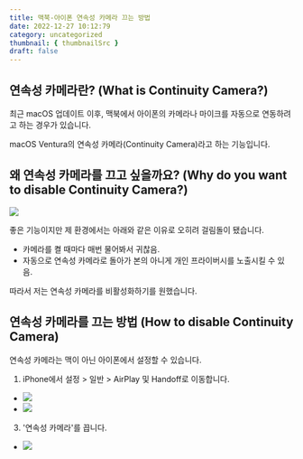 ```yaml
---
title: 맥북-아이폰 연속성 카메라 끄는 방법
date: 2022-12-27 10:12:79
category: uncategorized
thumbnail: { thumbnailSrc }
draft: false
---
```


## 연속성 카메라란? (What is Continuity Camera?)

최근 macOS 업데이트 이후, 맥북에서 아이폰의 카메라나 마이크를 자동으로 연동하려고 하는 경우가 있습니다.

macOS Ventura의 연속성 카메라(Continuity Camera)라고 하는 기능입니다.

## 왜 연속성 카메라를 끄고 싶을까요? (Why do you want to disable Continuity Camera?)

![](https://i.imgur.com/NpXUFwh.png)

좋은 기능이지만 제 환경에서는 아래와 같은 이유로 오히려 걸림돌이 됐습니다.

- 카메라를 켤 때마다 매번 물어봐서 귀찮음.
- 자동으로 연속성 카메라로 돌아가 본의 아니게 개인 프라이버시를 노출시킬 수 있음.

따라서 저는 연속성 카메라를 비활성화하기를 원했습니다.

## 연속성 카메라를 끄는 방법 (How to disable Continuity Camera)

연속성 카메라는 맥이 아닌 아이폰에서 설정할 수 있습니다.

1. iPhone에서 설정 > 일반 > AirPlay 및 Handoff로 이동합니다.

- ![](https://i.imgur.com/MIqvcMW.png)
- ![](https://i.imgur.com/DY6xC4i.png)

3. '연속성 카메라'를 끕니다.

- ![](https://i.imgur.com/aGlLbD3.png)
